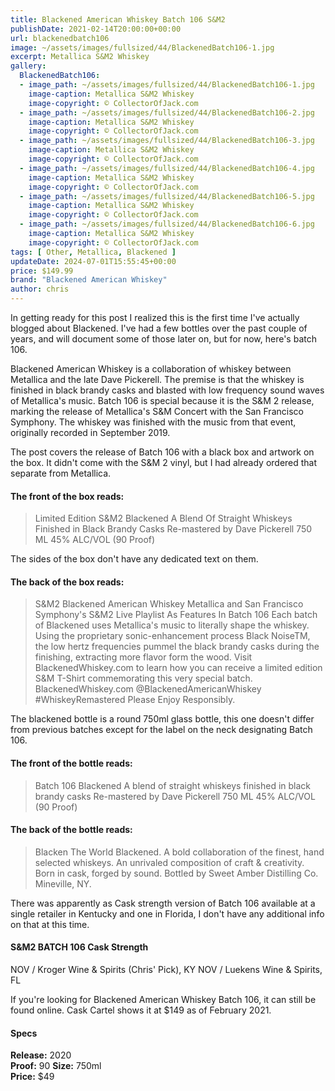 ```yaml
---
title: Blackened American Whiskey Batch 106 S&M2
publishDate: 2021-02-14T20:00:00+00:00
url: blackenedbatch106
image: ~/assets/images/fullsized/44/BlackenedBatch106-1.jpg
excerpt: Metallica S&M2 Whiskey
gallery:
  BlackenedBatch106:
  - image_path: ~/assets/images/fullsized/44/BlackenedBatch106-1.jpg
    image-caption: Metallica S&M2 Whiskey
    image-copyright: © CollectorOfJack.com
  - image_path: ~/assets/images/fullsized/44/BlackenedBatch106-2.jpg
    image-caption: Metallica S&M2 Whiskey
    image-copyright: © CollectorOfJack.com
  - image_path: ~/assets/images/fullsized/44/BlackenedBatch106-3.jpg
    image-caption: Metallica S&M2 Whiskey
    image-copyright: © CollectorOfJack.com
  - image_path: ~/assets/images/fullsized/44/BlackenedBatch106-4.jpg
    image-caption: Metallica S&M2 Whiskey
    image-copyright: © CollectorOfJack.com
  - image_path: ~/assets/images/fullsized/44/BlackenedBatch106-5.jpg
    image-caption: Metallica S&M2 Whiskey
    image-copyright: © CollectorOfJack.com
  - image_path: ~/assets/images/fullsized/44/BlackenedBatch106-6.jpg
    image-caption: Metallica S&M2 Whiskey
    image-copyright: © CollectorOfJack.com
tags: [ Other, Metallica, Blackened ]
updateDate: 2024-07-01T15:55:45+00:00
price: $149.99
brand: "Blackened American Whiskey"
author: chris
---
```

In getting ready for this post I realized this is the first time I've actually blogged about Blackened. I've had a few bottles over the past couple of years, and will document some of those later on, but for now, here's batch 106.

Blackened American Whiskey is a collaboration of whiskey between Metallica and the late Dave Pickerell. The premise is that the whiskey is finished in black brandy casks and blasted with low frequency sound waves of Metallica's music. Batch 106 is special because it is the S&M 2 release, marking the release of Metallica's S&M Concert with the San Francisco Symphony. The whiskey was finished with the music from that event, originally recorded in September 2019.

The post covers the release of Batch 106 with a black box and artwork on the box. It didn't come with the S&M 2 vinyl, but I had already ordered that separate from Metallica.

#### The front of the box reads:

> Limited Edition S&M2
> Blackened
> A Blend Of Straight Whiskeys Finished in Black Brandy Casks
> Re-mastered by Dave Pickerell
> 750 ML
> 45% ALC/VOL
> (90 Proof)

The sides of the box don't have any dedicated text on them.

#### The back of the box reads:

> S&M2 Blackened  American Whiskey
> Metallica and San Francisco Symphony's S&M2 Live Playlist As Features In Batch 106
> Each batch of Blackened uses Metallica's music to literally shape the whiskey. Using the proprietary sonic-enhancement process Black NoiseTM, the low hertz frequencies pummel the black brandy casks during the finishing, extracting more flavor form the wood.
> Visit BlackenedWhiskey.com to learn how you can receive a limited edition S&M T-Shirt commemorating this very special batch.
> BlackenedWhiskey.com @BlackenedAmericanWhiskey #WhiskeyRemastered
> Please Enjoy Responsibly.

The blackened bottle is a round 750ml glass bottle, this one doesn't differ from previous batches except for the label on the neck designating Batch 106.

#### The front of the bottle reads:

> Batch 106
> Blackened
> A blend of straight whiskeys finished in black brandy casks
> Re-mastered by Dave Pickerell
> 750 ML
> 45% ALC/VOL
> (90 Proof)

#### The back of the bottle reads:

> Blacken The World
> Blackened.
> A bold collaboration of the finest, hand selected whiskeys. An unrivaled composition of craft & creativity. Born in cask, forged by sound. Bottled by Sweet Amber Distilling Co. Mineville, NY.

There was apparently as Cask strength version of Batch 106 available at a single retailer in Kentucky and one in Florida, I don't have any additional info on that at this time.

#### S&M2 BATCH 106 Cask Strength

NOV / Kroger Wine & Spirits (Chris' Pick), KY
NOV / Luekens Wine & Spirits, FL

If you're looking for Blackened American Whiskey Batch 106, it can still be found online. Cask Cartel shows it at $149 as of February 2021.

#### Specs

**Release:** 2020  
**Proof:** 90
**Size:** 750ml  
**Price:** $49




